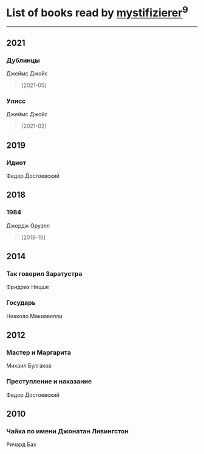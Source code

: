 # List of books read by [mystifizierer](https://plus.google.com/u/0/102801145163683583073/)<sup>9</sup>
---

## 2021

### Дублинцы
Джеймс Джойс
> [2021-05] 


### Улисс
Джеймс Джойс
> [2021-02] 



## 2019

### Идиот
Федор Достоевский



## 2018

### 1984
Джордж Оруэлл
> [2018-10] 



## 2014

### Так говорил Заратустра
Фридрих Ницше


### Государь
Никколо Макиавелли



## 2012

### Мастер и Маргарита
Михаил Булгаков


### Преступление и наказание
Федор Достоевский



## 2010

### Чайка по имени Джонатан Ливингстон
Ричард Бах



